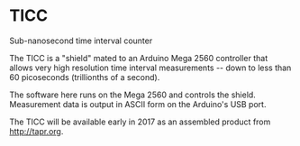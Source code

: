 # TICC
Sub-nanosecond time interval counter

The TICC is a "shield" mated to an Arduino Mega 2560 controller that allows very high resolution time interval measurements -- down to less than 60 picoseconds (trillionths of a second).

The software here runs on the Mega 2560 and controls the shield.  Measurement data is output in ASCII form on the Arduino's USB 
port.

The TICC will be available early in 2017 as an assembled product from http://tapr.org.
